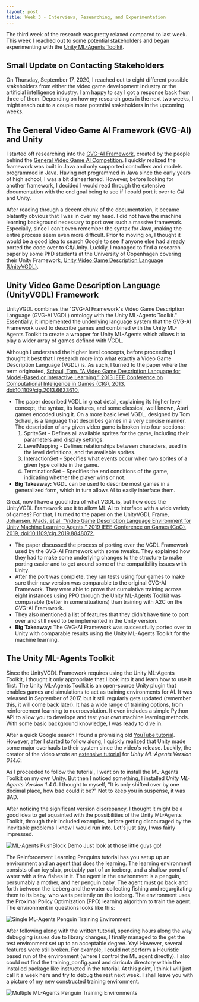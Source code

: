 ```yaml
---
layout: post
title: Week 3 - Interviews, Researching, and Experimentation
---
```


The third week of the research was pretty relaxed compared to last week. This week I reached out to some potential stakeholders and began experimenting with the [Unity ML-Agents Toolkit](https://github.com/Unity-Technologies/ml-agents).

## Small Update on Contacting Stakeholders

On Thursday, September 17, 2020, I reached out to eight different possible stakeholders from either the video game development industry or the artificial intelligence industry. I am happy to say I got a response back from three of them. Depending on how my research goes in the next two weeks, I might reach out to a couple more potential stakeholders in the upcoming weeks.

## The General Video Game AI Framework (GVG-AI) and Unity

I started off researching into the [GVG-AI Framework](https://github.com/GAIGResearch/gvgai/wiki), created by the people behind the [General Video Game AI Competition](http://www.gvgai.net/). I quickly realized the framework was built in Java and only supported controllers and models programmed in Java. Having not programmed in Java since the early years of high school, I was a bit disheartened. However, before looking for another framework, I decided I would read through the extensive documentation with the end goal being to see if I could port it over to C# and Unity. 

After reading through a decent chunk of the documentation, it became blatantly obvious that I was in over my head. I did not have the machine learning background necessary to port over such a massive framework. Especially, since I can't even remember the syntax for Java, making the entire process seem even more difficult. Prior to moving on, I thought it would be a good idea to search Google to see if anyone else had already ported the code over to C#/Unity. Luckily, I managed to find a research paper by some PhD students at the University of Copenhagen covering their Unity Framework, [Unity Video Game Description Language (UnityVGDL)](https://github.com/pyjamads/UnityVGDL).

## Unity Video Game Description Language (UnityVGDL) Framework

UnityVGDL combines the "GVG-AI Framework's Video Game Description Language (GVG-AI VGDL) ontology with the Unity ML-Agents Toolkit." Essentially, it implemented the underlying language system that the GVG-AI Framework used to describe games and combined with the Unity ML-Agents Toolkit to create a wrapper for Unity ML-Agents which allows it to play a wider array of games defined with VGDL.

Although I understand the higher level concepts, before proceeding I thought it best that I research more into what exactly a Video Game Description Language (VGDL) is. As such, I turned to the paper where the term originated, [Schaul, Tom. “A Video Game Description Language for Model-Based or Interactive Learning.” 2013 IEEE Conference on Computational Inteligence in Games (CIG), 2013, doi:10.1109/cig.2013.6633610.](http://people.idsia.ch/~tom/publications/pyvgdl.pdf) 
- The paper described VGDL in great detail, explaining its higher level concept, the syntax, its features, and some classical, well known, Atari games encoded using it. On a more basic level VGDL, designed by Tom Schaul, is a language that describes games in a very concise manner. The description of any given video game is broken into four sections:
  1. SpriteSet - Defines all available sprites for the game, including their parameters and display settings.
  2. LevelMapping - Defines relationships between characters, used in the level definitions, and the available sprites.
  3. InteractionSet - Specifies what events occur when two sprites of a given type collide in the game.
  4. TerminationSet - Specifies the end conditions of the game, indicating whether the player wins or not.
- **Big Takeaway:** VGDL can be used to describe most games in a generalized form, which in turn allows AI to easily interface them. 

Great, now I have a good idea of what VGDL is, but how does the UnityVGDL Framework use it to allow ML AI to interface with a wide variety of games? For that, I turned to the paper on the UnityVGDL Frame, [Johansen, Mads, et al. “Video Game Description Language Environment for Unity Machine Learning Agents.” 2019 IEEE Conference on Games (CoG), 2019, doi:10.1109/cig.2019.8848072.](https://ieee-cog.org/2019/papers/paper_209.pdf)
- The paper discussed the process of porting over the VGDL Framework used by the GVG-AI Framework with some tweaks. They explained how they had to make some underlying changes to the structure to make porting easier and to get around some of the compatibility issues with Unity.
- After the port was complete, they ran tests using four games to make sure their new version was comparable to the original GVG-AI Framework. They were able to prove that cumulative training across eight instances using PPO through the Unity ML-Agents Toolkit was comparable (better in some situations) than training with A2C on the GVG-AI Framework.
- They also mentioned a list of features that they didn't have time to port over and still need to be implemented in the Unity version.
- **Big Takeaway:** The GVG-AI Framework was successfully ported over to Unity with comparable results using the Unity ML-Agents Toolkit for the machine learning.


## The Unity ML-Agents Toolkit

Since the UnityVGDL Framework requires using the Unity ML-Agents Toolkit, I thought it only appropriate that I look into it and learn how to use it first. The Unity ML-Agents Toolkit is an open-source Unity plugin that enables games and simulations to act as training environments for AI. It was released in September of 2017, but it still regularly gets updated (remember this, it will come back later). It has a wide range of training options, from reinforcement learning to nueroevolution. It even includes a simple Python API to allow you to develope and test your own machine learning methods. With some basic background knowledge, I was ready to dive in.

After a quick Google search I found a promising old [YouTube tutorial](https://www.youtube.com/watch?v=axF_nHHchFQ). However, after I started to follow along, I quickly realized that Unity made some major overhauls to their system since the video's release. Luckily, the creator of the video wrote an [extensive tutorial](https://www.immersivelimit.com/tutorials/unity-ml-agents-penguins) for *Unity ML-Agents Version 0.14.0*.

As I proceeded to follow the tutorial, I went on to install the ML-Agents Toolkit on my own Unity. But then I noticed something, I installed *Unity ML-Agents Version 1.4.0*. I thought to myself, "It is only shifted over by one decimal place, how bad could it be?" Not to keep you in suspense, it was BAD.

After noticing the significant version discrepancy, I thought it might be a good idea to get aquainted with the possibilities of the Unity ML-Agents Toolkit, through their included examples, before getting discouraged by the inevitable problems I knew I would run into. Let's just say, I was fairly impressed.

![ML-Agents PushBlock Demo](https://i.imgur.com/DyadSMQ.gif "ML-Agents PushBlock Demo")
Just look at those little guys go!

The Reinforcement Learning Penguins tutorial has you setup up an environment and an agent that does the learning. The learning environment consists of an icy slab, probably part of an iceberg, and a shallow pond of water with a few fishes in it. The agent in the environment is a penguin, persumably a mother, and her penguin baby. The agent must go back and forth between the iceberg and the water collecting fishing and regurgitating them to its baby, who waits patiently on the iceberg. The environment uses the Proximal Policy Optimization (PPO) learning algorithm to train the agent. The environment in questions looks like this:

![Single ML-Agents Penguin Training Environment](https://i.imgur.com/QIABCBC.png "Single ML-Agents Penguin Training Environment")

After following along with the written tutorial, spending hours along the way debugging issues due to library changes, I finally managed to the get the test environment set up to an acceptable degree. Yay! However, several features were still broken. For example, I could not perform a Heuristic based run of the environment (where I control the ML agent directly). I also could not find the training_config.yaml and cirricula directory within the installed package like instructed in the tutorial. At this point, I think I will just call it a week here and try to debug the rest next week. I shall leave you with a picture of my new constructed training environment.

![Multiple ML-Agents Penguin Training Environments](https://i.imgur.com/qVSJaYc.png "Multiple ML-Agents Penguin Training Environments")
